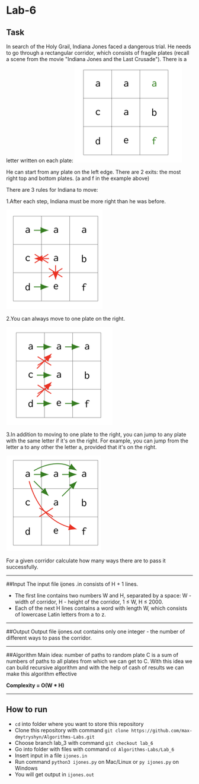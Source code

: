# Lab-6

## Task
In search of the Holy Grail, Indiana Jones faced a dangerous trial.
He needs to go through a rectangular corridor, which consists of fragile plates
(recall a scene from the movie "Indiana Jones and the Last Crusade"). 
There is a letter written on each plate:
![](readme_images/corridor_example.png)

He can start from any plate on the left edge. There are 2 exits: the most right
top and bottom plates. (a and f in the example above)

There are 3 rules for Indiana to move:

1.After each step, Indiana must be more right than he was before.
 
![](readme_images/moving_rule_1.png)

2.You can always move to one plate on the right.

![](readme_images/moving_rule_2.png)

3.In addition to moving to one plate to the right, you can jump to any plate
with the same letter if it's on the right. For example, you can jump from the letter a 
to any other the letter a, provided that it's on the right. 

![](readme_images/moving_rule_3.png)

For a given corridor calculate how many ways there are to pass it successfully.

---

##Input
  The input file ijones .in consists of H + 1 lines.
  + The first line contains two numbers W and H, separated by a space: W - width of corridor, 
  H - height of the corridor, 1 ≤ W, H ≤ 2000.
  + Each of the next H lines contains a word with length W, which consists of lowercase Latin letters from a to z.

---

##Output
Output file ijones.out contains only one integer - the number of different ways to pass the corridor.

---

##Algorithm
  Main idea: number of paths to random plate C is a sum of numbers of paths to all plates from which we can get to C.
  With this idea we can build recursive algorithm and with the help of cash of results we can make this algorithm effective 

<b>Complexity = O(W * H)</b>
 
---

## How to run
  + `cd` into folder where you want to store this repository
  + Clone this repository with command `git clone https://github.com/max-dmytryshyn/Algorithms-Labs.git`
  + Choose branch lab_3 with command `git checkout lab_6`
  + Go into folder with files with command `cd Algorithms-Labs/Lab_6`
  + Insert input in a file `ijones.in`
  + Run command `python3 ijones.py` on Mac/Linux or `py ijones.py` on Windows
  + You will get output in `ijones.out`
